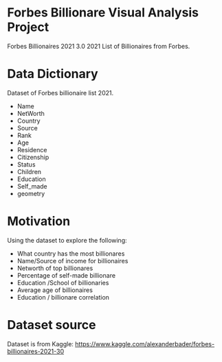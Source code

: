 # Forbes Billionare Visual Analysis Project 
Forbes Billionaires 2021 3.0 2021 List of Billionaires from Forbes.

# Data Dictionary
Dataset of Forbes billionaire list 2021.
- Name
- NetWorth
- Country
- Source
- Rank
- Age
- Residence
- Citizenship
- Status
- Children
- Education
- Self_made
- geometry

# Motivation
Using the dataset to explore the following:
- What country has the most billionares
- Name/Source of income for billionaires
- Networth of top billionares
- Percentage of self-made billionare
- Education /School of billionaries
- Average age of billionaires
- Education / billionare correlation

# Dataset source
Dataset is from Kaggle: https://www.kaggle.com/alexanderbader/forbes-billionaires-2021-30
